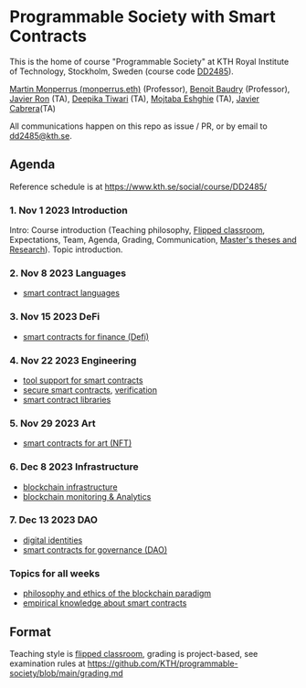 # Programmable Society with Smart Contracts

This is the home of course "Programmable Society" at KTH Royal Institute of Technology, Stockholm, Sweden (course code [DD2485](https://www.kth.se/student/kurser/kurs/DD2485?l=en)).

[Martin Monperrus (monperrus.eth)](http://www.monperrus.net/martin/) (Professor), [Benoit Baudry](https://softwarediversity.eu/) (Professor), [Javier Ron](https://www.kth.se/profile/javierro?l=en) (TA), [Deepika Tiwari](https://www.kth.se/profile/deepikat) (TA), [Mojtaba Eshghie](https://www.kth.se/profile/eshghie) (TA), [Javier Cabrera](https://www.jacarte.me)(TA)

All communications happen on this repo as issue / PR, or by email to dd2485@kth.se.

## Agenda

Reference schedule is at <https://www.kth.se/social/course/DD2485/>

### 1. Nov 1 2023 Introduction

Intro: Course introduction (Teaching philosophy, [Flipped classroom](https://en.wikipedia.org/wiki/Flipped_classroom), Expectations, Team, Agenda, Grading, Communication, [Master's theses and Research](https://www.monperrus.net/martin/topics)). Topic introduction.

### 2. Nov 8 2023 Languages

* [smart contract languages](https://github.com/KTH/programmable-society/issues/1)

### 3. Nov 15 2023 DeFi

* [smart contracts for finance (Defi)](https://github.com/KTH/programmable-society/issues/3)

### 4. Nov 22 2023 Engineering

* [tool support for smart contracts](https://github.com/KTH/programmable-society/issues/2)
* [secure smart contracts](https://github.com/KTH/programmable-society/issues/7), [verification](https://github.com/KTH/programmable-society/issues/9)
* [smart contract libraries](https://github.com/KTH/programmable-society/issues/10)

### 5. Nov 29 2023 Art

* [smart contracts for art (NFT)](https://github.com/KTH/programmable-society/issues/4)

### 6. Dec 8 2023 Infrastructure
* [blockchain infrastructure](https://github.com/KTH/programmable-society/issues/6)
* [blockchain monitoring \& Analytics](https://github.com/KTH/programmable-society/issues/29)

### 7. Dec 13 2023 DAO

* [digital identities](https://github.com/KTH/programmable-society/issues/11)
* [smart contracts for governance (DAO)](https://github.com/KTH/programmable-society/issues/5)

###  Topics for all weeks

* [philosophy and ethics of the blockchain paradigm](https://github.com/KTH/programmable-society/issues/8)
* [empirical knowledge about smart contracts](https://github.com/KTH/programmable-society/issues/21)
  
## Format

Teaching style is [flipped classroom](https://en.wikipedia.org/wiki/Flipped_classroom), grading is project-based, see examination rules at <https://github.com/KTH/programmable-society/blob/main/grading.md>
